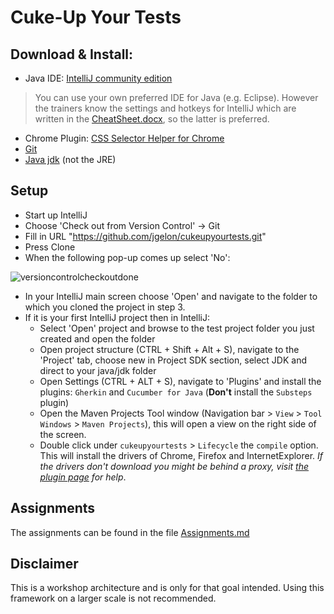 Cuke-Up Your Tests
==================

## Download & Install:

- Java IDE: [IntelliJ community edition](https://www.jetbrains.com/idea/download/#section=windows) 
> You can use your own preferred IDE for Java (e.g. Eclipse). However the trainers know the settings and hotkeys for IntelliJ which are written in the [CheatSheet.docx](CheatSheet.docx), so the latter is preferred.
- Chrome Plugin: [CSS Selector Helper for Chrome](https://chrome.google.com/webstore/detail/css-selector-helper-for-c/gddgceinofapfodcekopkjjelkbjodin)
- [Git](https://git-scm.com)
- [Java jdk](http://www.oracle.com/technetwork/java/javase/downloads/index.html) (not the JRE)


## Setup

- Start up IntelliJ
- Choose 'Check out from Version Control' -> Git
- Fill in URL "https://github.com/jgelon/cukeupyourtests.git"
- Press Clone
- When the following pop-up comes up select 'No': 

![versioncontrolcheckoutdone](https://user-images.githubusercontent.com/15871496/39982468-bf4640f6-5754-11e8-9c71-2c9970159400.png)   


- In your IntelliJ main screen choose 'Open' and navigate to the folder to which you cloned the project in step 3.
- If it is your first IntelliJ project then in IntelliJ:
    - Select 'Open' project and browse to the test project folder you just created and open the folder
    - Open project structure (CTRL + Shift + Alt + S), navigate to the 'Project' tab, choose new in Project SDK section, select JDK and direct to your java/jdk folder
    - Open Settings (CTRL + ALT + S), navigate to 'Plugins' and install the plugins: `Gherkin` and `Cucumber for Java` (**Don't** install the `Substeps` plugin)
	- Open the Maven Projects Tool window (Navigation bar > `View` > `Tool Windows` > `Maven Projects`), this will open a view on the right side of the screen.
	- Double click under `cukeupyourtests` > `Lifecycle` the `compile` option. This will install the drivers of Chrome, Firefox and InternetExplorer. _If the drivers don't download you might be behind a proxy, visit [the plugin page](https://github.com/webdriverextensions/webdriverextensions-maven-plugin#using-a-proxy) for help_.

  

## Assignments
The assignments can be found in the file [Assignments.md](Assignments.md)

## Disclaimer
This is a workshop architecture and is only for that goal intended. Using this framework on a larger scale is not recommended.
